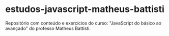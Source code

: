 # estudos-javascript-matheus-battisti
Repositório com conteúdo e exercícios do curso: "JavaScript do básico ao avançado" do professo Matheus Battisti.
